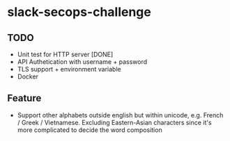# slack-secops-challenge

## TODO
- Unit test for HTTP server [DONE]
- API Authetication with username + password
- TLS support + environment variable
- Docker

## Feature
- Support other alphabets outside english but within unicode, e.g. French / Greek / Vietnamese. Excluding Eastern-Asian characters since it's more complicated to decide the word composition

